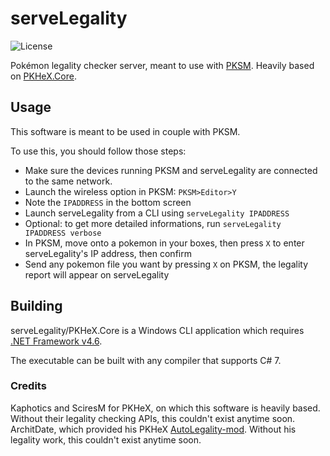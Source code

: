 serveLegality
=====
![License](https://img.shields.io/badge/License-GPLv3-blue.svg)

Pokémon legality checker server, meant to use with [PKSM](https://github.com/BernardoGiordano/PKSM). Heavily based on [PKHeX.Core](https://github.com/kwsch/PKHeX).

## Usage

This software is meant to be used in couple with PKSM.

To use this, you should follow those steps:

* Make sure the devices running PKSM and serveLegality are connected to the same network.
* Launch the wireless option in PKSM: `PKSM>Editor>Y`
* Note the `IPADDRESS` in the bottom screen
* Launch serveLegality from a CLI using `serveLegality IPADDRESS`
 * Optional: to get more detailed informations, run `serveLegality IPADDRESS verbose`
* In PKSM, move onto a pokemon in your boxes, then press `X` to enter serveLegality's IP address, then confirm
* Send any pokemon file you want by pressing `X` on PKSM, the legality report will appear on serveLegality

## Building

serveLegality/PKHeX.Core is a Windows CLI application which requires [.NET Framework v4.6](https://www.microsoft.com/en-us/download/details.aspx?id=48137).

The executable can be built with any compiler that supports C# 7.

### Credits

Kaphotics and SciresM for PKHeX, on which this software is heavily based. Without their legality checking APIs, this couldn't exist anytime soon.
ArchitDate, which provided his PKHeX [AutoLegality-mod](https://github.com/architdate/PKHeX-Auto-Legality-Mod/). Without his legality work, this couldn't exist anytime soon.